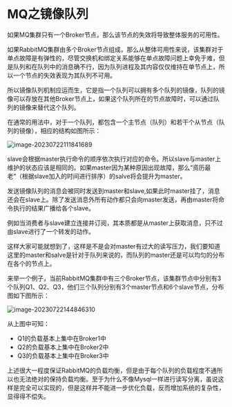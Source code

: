 # MQ之镜像队列

如果MQ集群只有一个Broker节点，那么该节点的失效将导致整体服务的可用性。

如果RabbitMQ集群由多个Broker节点组成，那么从整体可用性来说，该集群对于单点故障是有弹性的，尽管交换机和绑定关系能够在单点故障问题上幸免于难，但是队列和在队列中的消息确不行，因为队列进程及其内容仅仅维持在单节点上，所以一个节点的失效表现为其队列不可用。

所以镜像队列机制应运而生，它是指一个队列可以拥有多个队列的镜像，队列的镜像可以存放在其他Broker节点上，如果这个队列所在的节点故障时，可以通过队列的镜像来替代这个队列。

在通常的用法中，对于一个队列，都包含一个主节点（队列）和若干个从节点（队列的镜像），相应的结构如图所示：

![image-20230722111841689](https://gitee.com/stone-98/picture-bed/raw/master/202307221118519.png)

slave会根据master执行命令的顺序依次执行对应的命令。所以slave与master上维护的状态应该是相同的。如果master因为某种原因出现故障，那么“资历最老”（根据slave加入的时间进行排序）的salve将会提升为master。

发送镜像队列的消息会被同时发送到master和slave,如果此时master挂了，消息还会在slave上。除了发送消息外所有动作都只会向master发送，再由master将命令执行的结果广播给各个slave。

例如当消费者与slave建立连接并订阅，其本质都是从master上获取消息，只不过由slave进行了一个转发的动作。

这样大家可能就想到了，这样是不是会对master有过大的读写压力，我们要知道这里的master和salve是针对于队列来说的，而队列的master还是可以均匀的分布在各个的节点上。

来举一个例子，当前RabbitMQ集群中有三个Broker节点，该集群节点中分别有3个队列Q1、Q2、Q3，他们三个队列分别有3个master节点和6个slave节点，分布图如下图所示：

![image-20230722144846310](https://gitee.com/stone-98/picture-bed/raw/master/202307221526280.png)

从上图中可知：

- Q1的负载基本上集中在Broker1中
- Q2的负载基本上集中在Broker2中
- Q3的负载基本上集中在Broker3中

上述很大一程度保证RabbitMQ的负载均衡，但是由于每个队列的负载程度不通所以也无法绝对的保持负载均衡。至于为什么不像Mysql一样进行读写分离，虽说这样是完全可以实现的，但是这样并不能进一步优化负载，反而增加系统的复杂性，显得得不偿失。

